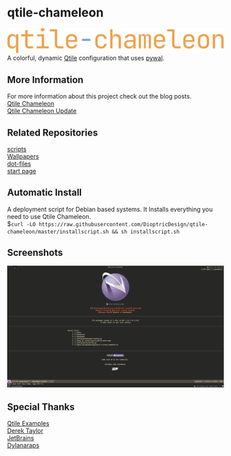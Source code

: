 # qtile-chameleon
![qtile-chameleon](https://github.com/DioptricDesign/qtile-chameleon/blob/master/screens/qtilechameleon1.png)\
A colorful, dynamic [Qtile](https://github.com/qtile/qtile) configuration that uses [pywal](https://github.com/dylanaraps/pywal). 
## More Information
For more information about this project check out the blog posts. \
[Qtile Chameleon](https://wp.me/p8j8Cr-qe)\
[Qtile Chameleon Update](https://www.dioptricdesign.com/2021/08/20/qtile-chameleon-update/)
## Related Repositories 
[scripts](https://github.com/DioptricDesign/scripts)\
[Wallpapers](https://github.com/DioptricDesign/Wallpapers)\
[dot-files](https://github.com/DioptricDesign/dot-files)\
[start page](https://github.com/DioptricDesign/min-startpage)<br> 
## Automatic Install
A deployment script for Debian based systems. It Installs everything you need to use Qtile Chameleon.\
$`curl -LO https://raw.githubusercontent.com/DioptricDesign/qtile-chameleon/master/installscript.sh && sh installscript.sh`
## Screenshots
![qtile config](screens/screens.gif)

## Special Thanks
[Qtile Examples](https://github.com/qtile/qtile-examples)<br> 
[Derek Taylor](https://gitlab.com/dwt1/dotfiles/-/tree/master/.config/qtile)\
[JetBrains](https://github.com/jetbrains)\
[Dylanaraps](https://github.com/dylanaraps/)
